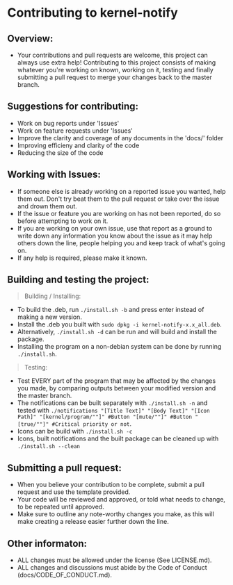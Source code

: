 # Contributing to kernel-notify
## Overview:
  - Your contributions and pull requests are welcome, this project can always use extra help! Contributing to this project consists of making whatever you're working on known, working on it, testing and finally submitting a pull request to merge your changes back to the master branch.
 
## Suggestions for contributing:
  - Work on bug reports under 'Issues'
  - Work on feature requests under 'Issues'
  - Improve the clarity and coverage of any documents in the 'docs/' folder
  - Improving efficieny and clarity of the code
  - Reducing the size of the code

## Working with Issues:
  - If someone else is already working on a reported issue you wanted, help them out. Don't try beat them to the pull request or take over the issue and drown them out.
  - If the issue or feature you are working on has not been reported, do so before attempting to work on it.
  - If you are working on your own issue, use that report as a ground to write down any information you know about the issue as it may help others down the line, people helping you and keep track of what's going on.
  - If any help is required, please make it known.

## Building and testing the project:
  > Building / Installing: 
  - To build the .deb, run `./install.sh -b` and press enter instead of making a new version.
  - Install the .deb you built with `sudo dpkg -i kernel-notify-x.x_all.deb`.
  - Alternatively, `./install.sh -d` can be run and will build and install the package.
  - Installing the program on a non-debian system can be done by running `./install.sh`.
  > Testing:
  - Test EVERY part of the program that may be affected by the changes you made, by comparing outputs between your modified version and the master branch.
  - The notifications can be built separately with `./install.sh -n` and tested with `./notifications "[Title Text]" "[Body Text]" "[Icon Path]" "[kernel/program/""]" #Button "[mute/""]" #Button "[true/""]" #Critical priority or not`.
  - Icons can be build with `./install.sh -c`
  - Icons, built notifications and the built package can be cleaned up with `./install.sh --clean`

## Submitting a pull request:
  - When you believe your contribution to be complete, submit a pull request and use the template provided.
  - Your code will be reviewed and approved, or told what needs to change, to be repeated until approved. 
  - Make sure to outline any note-worthy changes you make, as this will make creating a release easier further down the line.
 
 ## Other informaton:
   - ALL changes must be allowed under the license (See LICENSE.md).
   - ALL changes and discussions must abide by the Code of Conduct (docs/CODE_OF_CONDUCT.md).
  
